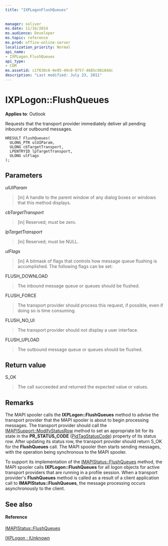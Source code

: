 ```yaml
---
title: "IXPLogonFlushQueues"
 
 
manager: soliver
ms.date: 11/16/2014
ms.audience: Developer
ms.topic: reference
ms.prod: office-online-server
localization_priority: Normal
api_name:
- IXPLogon.FlushQueues
api_type:
- COM
ms.assetid: c1f630c6-9e95-49c0-9757-4685c98184dc
description: "Last modified: July 23, 2011"
---
```


# IXPLogon::FlushQueues

  
  
**Applies to**: Outlook 
  
Requests that the transport provider immediately deliver all pending inbound or outbound messages.
  
```
HRESULT FlushQueues(
  ULONG_PTR ulUIParam,
  ULONG cbTargetTransport,
  LPENTRYID lpTargetTransport,
  ULONG ulFlags
);
```

## Parameters

 _ulUIParam_
  
> [in] A handle to the parent window of any dialog boxes or windows that this method displays.
    
 _cbTargetTransport_
  
> [in] Reserved; must be zero.
    
 _lpTargetTransport_
  
> [in] Reserved; must be NULL.
    
 _ulFlags_
  
> [in] A bitmask of flags that controls how message queue flushing is accomplished. The following flags can be set:
    
FLUSH_DOWNLOAD 
  
> The inbound message queue or queues should be flushed.
    
FLUSH_FORCE 
  
> The transport provider should process this request, if possible, even if doing so is time consuming. 
    
FLUSH_NO_UI 
  
> The transport provider should not display a user interface.
    
FLUSH_UPLOAD 
  
> The outbound message queue or queues should be flushed.
    
## Return value

S_OK 
  
> The call succeeded and returned the expected value or values.
    
## Remarks

The MAPI spooler calls the **IXPLogon::FlushQueues** method to advise the transport provider that the MAPI spooler is about to begin processing messages. The transport provider should call the [IMAPISupport::ModifyStatusRow](imapisupport-modifystatusrow.md) method to set an appropriate bit for its state in the **PR_STATUS_CODE** ([PidTagStatusCode](pidtagstatuscode-canonical-property.md)) property of its status row. After updating its status row, the transport provider should return S_OK for the **FlushQueues** call. The MAPI spooler then starts sending messages, with the operation being synchronous to the MAPI spooler. 
  
To support its implementation of the [IMAPIStatus::FlushQueues](imapistatus-flushqueues.md) method, the MAPI spooler calls **IXPLogon::FlushQueues** for all logon objects for active transport providers that are running in a profile session. When a transport provider's **FlushQueues** method is called as a result of a client application call to **IMAPIStatus::FlushQueues**, the message processing occurs asynchronously to the client.
  
## See also

#### Reference

[IMAPIStatus::FlushQueues](imapistatus-flushqueues.md)
  
[IXPLogon : IUnknown](ixplogoniunknown.md)

